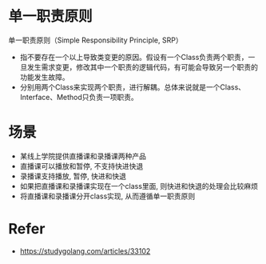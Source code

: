 # 单一职责原则
单一职责原则（Simple Responsibility Principle, SRP）
- 指不要存在一个以上导致类变更的原因。假设有一个Class负责两个职责，一旦发生需求变更，修改其中一个职责的逻辑代码，有可能会导致另一个职责的功能发生故障。
- 分别用两个Class来实现两个职责，进行解耦。总体来说就是一个Class、Interface、Method只负责一项职责。

# 场景
- 某线上学院提供直播课和录播课两种产品
- 直播课可以播放和暂停, 不支持快进快退
- 录播课支持播放, 暂停, 快进和快退
- 如果把直播课和录播课实现在一个class里面, 则快进和快退的处理会比较麻烦
- 将直播课和录播课分开class实现, 从而遵循单一职责原则

# Refer
- https://studygolang.com/articles/33102